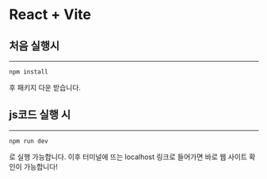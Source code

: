 # React + Vite

## 처음 실행시
----
```
npm install
```

후 패키지 다운 받습니다.

## js코드 실행 시
---
```
npm run dev
```

로 실행 가능합니다. 이후 터미널에 뜨는 localhost 링크로 들어가면 바로 웹 사이트 확인이 가능합니다!